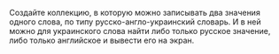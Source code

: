 Создайте коллекцию, в которую можно записывать два значения одного слова, по типу русско-англо-украинский словарь. И в ней можно для украинского слова найти либо только русское значение, либо  только английское и вывести его на экран. 
